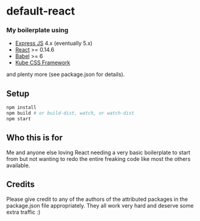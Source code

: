 # default-react

### My boilerplate using 
 - [Express JS](http://expressjs.com/) 4.x (eventually 5.x)
 - [React](https://facebook.github.io/react/) >= 0.14.6
 - [Babel](http://babeljs.io/) >= 6
 - [Kube CSS Framework](https://imperavi.com/kube/)

and plenty more (see package.json for details).

## Setup

```bash
npm install
npm build # or build-dist, watch, or watch-dist
npm start
```

## Who this is for

Me and anyone else loving React needing a very basic boilerplate to start from but not wanting to redo the entire freaking code like most the others available.

## Credits

Please give credit to any of the authors of the attributed packages in the package.json file appropriately.  They all work very hard and deserve some extra traffic :)
